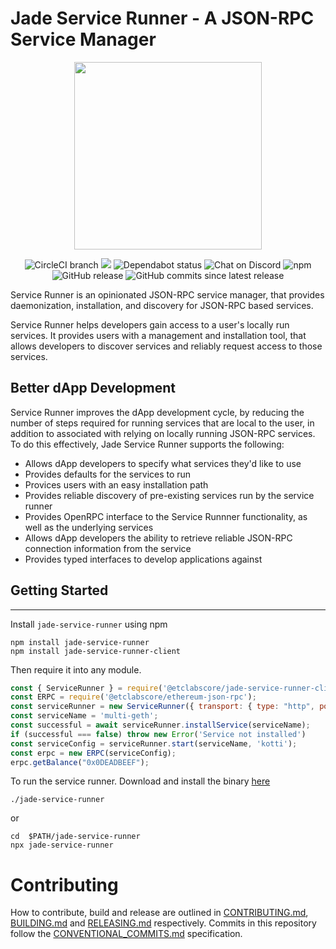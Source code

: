# Jade Service Runner - A JSON-RPC Service Manager

<p align="center">
<img height="300" src="https://user-images.githubusercontent.com/364566/58745852-a0469e00-840b-11e9-8a1c-4babeca3496b.png" />
</p>

<center>
  <span>
    <img alt="CircleCI branch" src="https://img.shields.io/circleci/project/github/etclabscore/jade-service-runner/master.svg">
    <img src="https://codecov.io/gh/etclabscore/jade-service-runner/branch/master/graph/badge.svg" />
    <img alt="Dependabot status" src="https://api.dependabot.com/badges/status?host=github&repo=etclabscore/jade-service-runner" />
    <img alt="Chat on Discord" src="https://img.shields.io/badge/chat-on%20discord-7289da.svg" />
    <img alt="npm" src="https://img.shields.io/npm/dt/@etclabscore/jade-service-runner.svg" />
    <img alt="GitHub release" src="https://img.shields.io/github/release/etclabscore/jade-service-runner.svg" />
    <img alt="GitHub commits since latest release" src="https://img.shields.io/github/commits-since/etclabscore/jade-service-runner/latest.svg" />
  </span>
</center>

Service Runner is an opinionated JSON-RPC service manager, that provides daemonization, installation, and discovery for JSON-RPC based services.

Service Runner helps developers gain access to a user's locally run services. It provides users with a management and installation tool, that allows developers to discover  services and reliably request access to those services.

## Better dApp Development
Service Runner improves the dApp development cycle, by reducing the number of steps required for running services that are local to the user, in addition to  associated with relying on locally running JSON-RPC services. To do this effectively, Jade Service Runner supports the following:
  - Allows dApp developers to specify what services they'd like to use
  - Provides defaults for the services to run
  - Provices users with an easy installation path
  - Provides reliable discovery of pre-existing services run by the service runner
  - Provides OpenRPC interface to the Service Runnner functionality, as well as the underlying services
  - Allows dApp developers the ability to retrieve reliable JSON-RPC connection information from the service
  - Provides typed interfaces to develop applications against

## Getting Started
---------------

Install `jade-service-runner` using npm

```shell
npm install jade-service-runner
npm install jade-service-runner-client
```
Then require it into any module.

```js
const { ServiceRunner } = require('@etclabscore/jade-service-runner-client');
const ERPC = require('@etclabscore/ethereum-json-rpc');
const serviceRunner = new ServiceRunner({ transport: { type: "http", port: 8002, host: "localhost" } });
const serviceName = 'multi-geth';
const successful = await serviceRunner.installService(serviceName);
if (successful === false) throw new Error('Service not installed')
const serviceConfig = serviceRunner.start(serviceName, 'kotti');
const erpc = new ERPC(serviceConfig);
erpc.getBalance("0x0DEADBEEF");
```

To run the service runner.
Download and install the binary [here](https://here)

```shell
./jade-service-runner
```

or

```shell
cd  $PATH/jade-service-runner
npx jade-service-runner
```

# Contributing

How to contribute, build and release are outlined in [CONTRIBUTING.md](CONTRIBUTING.md), [BUILDING.md](BUILDING.md) and [RELEASING.md](RELEASING.md) respectively. Commits in this repository follow the [CONVENTIONAL_COMMITS.md](CONVENTIONAL_COMMITS.md) specification.
